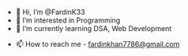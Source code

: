 - 👋 Hi, I’m @FardinK33
- 👀 I’m interested in Programming
- 🌱 I’m currently learning DSA, Web Development
<!--- 💞️ I’m looking to collaborate on New Products and Development --->
- 📫 How to reach me - fardinkhan7786@gmail.com

<!---
FardinK33/FardinK33 is a ✨ special ✨ repository because its `README.md` (this file) appears on your GitHub profile.
You can click the Preview link to take a look at your changes.
--->
